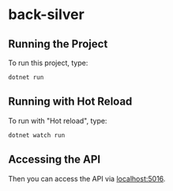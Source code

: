 # back-silver

## Running the Project

To run this project, type:

`dotnet run`

## Running with Hot Reload

To run with "Hot reload", type:

`dotnet watch run`

## Accessing the API

Then you can access the API via [localhost:5016](http://localhost:5016/swagger/index.html).

